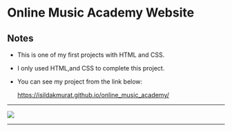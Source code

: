 # Online Music Academy Website

## Notes
- This is one of my first projects with HTML and CSS.
- I only used HTML,and CSS to complete this project.
- You can see my project from the link below:

  https://isildakmurat.github.io/online_music_academy/

<hr>

<img src="online_music_academy_gif.gif">

<hr>